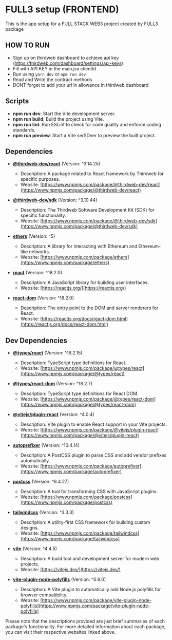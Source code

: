 # FULL3 setup (FRONTEND)

This is the app setup for a FULL STACK WEB3 project created by FULL3 package

## HOW TO RUN
- Sign up on thirdweb dashboard to achieve api key (https://thirdweb.com/dashboard/settings/api-keys)
- Fill with API KEY in the main.jsx clientId
- Run using `yarn dev` or `npm run dev`
- Read and Write the contract methods
- DONT forget to add your url in allowance in thirdweb dashboard

## Scripts
- **npm run dev**: Start the Vite development server.
- **npm run build**: Build the project using Vite.
- **npm run lint**: Run ESLint to check for code quality and enforce coding standards.
- **npm run preview**: Start a Vite serSDver to preview the built project.

## Dependencies
- **[@thirdweb-dev/react](https://www.npmjs.com/package/@thirdweb-dev/react)** (Version: ^3.14.25)
  - Description: A package related to React framework by Thirdweb for specific purposes.
  - Website: [https://www.npmjs.com/package/@thirdweb-dev/react](https://www.npmjs.com/package/@thirdweb-dev/react)

- **[@thirdweb-dev/sdk](https://www.npmjs.com/package/@thirdweb-dev/sdk)** (Version: ^3.10.44)
  - Description: The Thirdweb Software Development Kit (SDK) for specific functionality.
  - Website: [https://www.npmjs.com/package/@thirdweb-dev/sdk](https://www.npmjs.com/package/@thirdweb-dev/sdk)

- **[ethers](https://www.npmjs.com/package/ethers)** (Version: ^5)
  - Description: A library for interacting with Ethereum and Ethereum-like networks.
  - Website: [https://www.npmjs.com/package/ethers](https://www.npmjs.com/package/ethers)

- **[react](https://reactjs.org/)** (Version: ^18.2.0)
  - Description: A JavaScript library for building user interfaces.
  - Website: [https://reactjs.org/](https://reactjs.org/)

- **[react-dom](https://reactjs.org/docs/react-dom.html)** (Version: ^18.2.0)
  - Description: The entry point to the DOM and server renderers for React.
  - Website: [https://reactjs.org/docs/react-dom.html](https://reactjs.org/docs/react-dom.html)

## Dev Dependencies

- **[@types/react](https://www.npmjs.com/package/@types/react)** (Version: ^18.2.15)
  - Description: TypeScript type definitions for React.
  - Website: [https://www.npmjs.com/package/@types/react](https://www.npmjs.com/package/@types/react)

- **[@types/react-dom](https://www.npmjs.com/package/@types/react-dom)** (Version: ^18.2.7)
  - Description: TypeScript type definitions for React DOM.
  - Website: [https://www.npmjs.com/package/@types/react-dom](https://www.npmjs.com/package/@types/react-dom)

- **[@vitejs/plugin-react](https://www.npmjs.com/package/@vitejs/plugin-react)** (Version: ^4.0.4)
  - Description: Vite plugin to enable React support in your Vite projects.
  - Website: [https://www.npmjs.com/package/@vitejs/plugin-react](https://www.npmjs.com/package/@vitejs/plugin-react)

- **[autoprefixer](https://www.npmjs.com/package/autoprefixer)** (Version: ^10.4.14)
  - Description: A PostCSS plugin to parse CSS and add vendor prefixes automatically.
  - Website: [https://www.npmjs.com/package/autoprefixer](https://www.npmjs.com/package/autoprefixer)

- **[postcss](https://www.npmjs.com/package/postcss)** (Version: ^8.4.27)
  - Description: A tool for transforming CSS with JavaScript plugins.
  - Website: [https://www.npmjs.com/package/postcss](https://www.npmjs.com/package/postcss)

- **[tailwindcss](https://www.npmjs.com/package/tailwindcss)** (Version: ^3.3.3)
  - Description: A utility-first CSS framework for building custom designs.
  - Website: [https://www.npmjs.com/package/tailwindcss](https://www.npmjs.com/package/tailwindcss)

- **[vite](https://vitejs.dev/)** (Version: ^4.4.5)
  - Description: A build tool and development server for modern web projects.
  - Website: [https://vitejs.dev/](https://vitejs.dev/)

- **[vite-plugin-node-polyfills](https://www.npmjs.com/package/vite-plugin-node-polyfills)** (Version: ^0.9.0)
  - Description: A Vite plugin to automatically add Node.js polyfills for browser compatibility.
  - Website: [https://www.npmjs.com/package/vite-plugin-node-polyfills](https://www.npmjs.com/package/vite-plugin-node-polyfills)

Please note that the descriptions provided are just brief summaries of each package's functionality. For more detailed information about each package, you can visit their respective websites linked above.